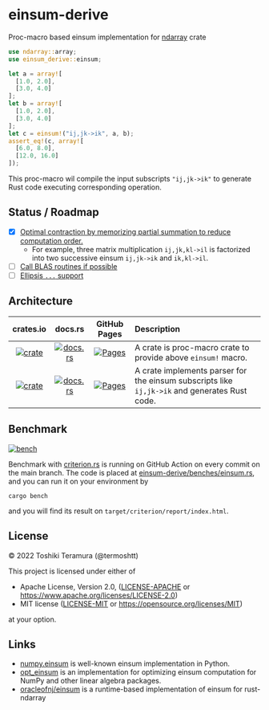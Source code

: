 einsum-derive
===============
Proc-macro based einsum implementation for [ndarray](https://crates.io/crates/ndarray) crate

```rust
use ndarray::array;
use einsum_derive::einsum;

let a = array![
  [1.0, 2.0],
  [3.0, 4.0]
];
let b = array![
  [1.0, 2.0],
  [3.0, 4.0]
];
let c = einsum!("ij,jk->ik", a, b);
assert_eq!(c, array![
  [6.0, 8.0],
  [12.0, 16.0]
]);
```

This proc-macro wil compile the input subscripts `"ij,jk->ik"`
to generate Rust code executing corresponding operation.

Status / Roadmap
-----------------
- [x] [Optimal contraction by memorizing partial summation to reduce computation order.](https://github.com/termoshtt/einsum-derive/pull/18)
  - For example, three matrix multiplication `ij,jk,kl->il` is factorized into
    two successive einsum `ij,jk->ik` and `ik,kl->il`.
- [ ] [Call BLAS routines if possible](https://github.com/termoshtt/einsum-derive/issues/22)
- [ ] [Ellipsis `...` support](https://github.com/termoshtt/einsum-derive/issues/7)

Architecture
-------------
| crates.io | docs.rs | GitHub Pages | Description |
|:---------:|:-------:|:------------:|:------------|
| [![crate](https://img.shields.io/crates/v/einsum-derive.svg)](https://crates.io/crates/einsum-derive) | [![docs.rs](https://docs.rs/einsum-derive/badge.svg)](https://docs.rs/einsum-derive) | [![Pages](https://img.shields.io/badge/docs-main-blue)](https://termoshtt.github.io/einsum-derive/doc/einsum_derive/index.html) | A crate is proc-macro crate to provide above `einsum!` macro. |
| [![crate](https://img.shields.io/crates/v/einsum-codegen.svg)](https://crates.io/crates/einsum-codegen) | [![docs.rs](https://docs.rs/einsum-codegen/badge.svg)](https://docs.rs/einsum-codegen) | [![Pages](https://img.shields.io/badge/docs-main-blue)](https://termoshtt.github.io/einsum-codegen/doc/einsum_codegen/index.html) | A crate implements parser for the einsum subscripts like `ij,jk->ik` and generates Rust code. |

Benchmark
----------
[![bench](https://img.shields.io/badge/benchmark-main-yellow)](https://termoshtt.github.io/einsum-derive/bench/report/index.html)

Benchmark with [criterion.rs](https://github.com/bheisler/criterion.rs) is running on GitHub Action on every commit on the main branch.
The code is placed at [einsum-derive/benches/einsum.rs](./einsum-derive/benches/einsum.rs), and you can run it on your environment by

```shell
cargo bench
```

and you will find its result on `target/criterion/report/index.html`.

License
--------

© 2022 Toshiki Teramura (@termoshtt)

This project is licensed under either of

- Apache License, Version 2.0, ([LICENSE-APACHE](LICENSE-APACHE) or https://www.apache.org/licenses/LICENSE-2.0)
- MIT license ([LICENSE-MIT](LICENSE-MIT) or https://opensource.org/licenses/MIT)

at your option.

Links
------
- [numpy.einsum](https://numpy.org/doc/stable/reference/generated/numpy.einsum.html) is well-known einsum implementation in Python.
- [opt_einsum](https://optimized-einsum.readthedocs.io/en/stable/) is an implementation for optimizing einsum computation for NumPy and other linear algebra packages.
- [oracleofnj/einsum](https://github.com/oracleofnj/einsum) is a runtime-based implementation of einsum for rust-ndarray
